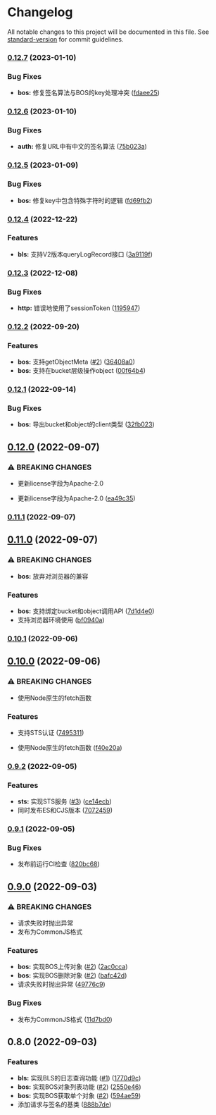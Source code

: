 # Changelog

All notable changes to this project will be documented in this file. See [standard-version](https://github.com/conventional-changelog/standard-version) for commit guidelines.

### [0.12.7](https://github.com/otakustay/bce-sdk/compare/v0.12.6...v0.12.7) (2023-01-10)


### Bug Fixes

* **bos:** 修复签名算法与BOS的key处理冲突 ([fdaee25](https://github.com/otakustay/bce-sdk/commit/fdaee25a86d8a69e0ba82530f41e90aac39302dc))

### [0.12.6](https://github.com/otakustay/bce-sdk/compare/v0.12.5...v0.12.6) (2023-01-10)


### Bug Fixes

* **auth:** 修复URL中有中文的签名算法 ([75b023a](https://github.com/otakustay/bce-sdk/commit/75b023a33e4aa2a26d151d5eb4832fa170909a0f))

### [0.12.5](https://github.com/otakustay/bce-sdk/compare/v0.12.4...v0.12.5) (2023-01-09)


### Bug Fixes

* **bos:** 修复key中包含特殊字符时的逻辑 ([fd69fb2](https://github.com/otakustay/bce-sdk/commit/fd69fb28d01b5f107e985b77fa5b3efd2b395279))

### [0.12.4](https://github.com/otakustay/bce-sdk/compare/v0.12.3...v0.12.4) (2022-12-22)


### Features

* **bls:** 支持V2版本queryLogRecord接口 ([3a9119f](https://github.com/otakustay/bce-sdk/commit/3a9119f91e026e9c6a2f6c99b4af7bdf9689bd69))

### [0.12.3](https://github.com/otakustay/bce-sdk/compare/v0.12.2...v0.12.3) (2022-12-08)


### Bug Fixes

* **http:** 错误地使用了sessionToken ([1195947](https://github.com/otakustay/bce-sdk/commit/1195947e0e0afd8341829c3be76d5a2a3effc2cc))

### [0.12.2](https://github.com/otakustay/bce-sdk/compare/v0.12.1...v0.12.2) (2022-09-20)


### Features

* **bos:** 支持getObjectMeta ([#2](https://github.com/otakustay/bce-sdk/issues/2)) ([36408a0](https://github.com/otakustay/bce-sdk/commit/36408a051653a9703a762c2b7dd2da17d60dea0a))
* **bos:** 支持在bucket层级操作object ([00f64b4](https://github.com/otakustay/bce-sdk/commit/00f64b48d54aa75e45e11058aa412b21c509090e))

### [0.12.1](https://github.com/otakustay/bce-sdk/compare/v0.12.0...v0.12.1) (2022-09-14)


### Bug Fixes

* **bos:** 导出bucket和object的client类型 ([32fb023](https://github.com/otakustay/bce-sdk/commit/32fb023e49c0a246c3da487c24fa9d144cf981b6))

## [0.12.0](https://github.com/otakustay/bce-sdk/compare/v0.11.0...v0.12.0) (2022-09-07)


### ⚠ BREAKING CHANGES

* 更新license字段为Apache-2.0

* 更新license字段为Apache-2.0 ([ea49c35](https://github.com/otakustay/bce-sdk/commit/ea49c3500aab17244d580faf22be811fcebd3968))

### [0.11.1](https://github.com/otakustay/bce-sdk/compare/v0.11.0...v0.11.1) (2022-09-07)

## [0.11.0](https://github.com/otakustay/bce-sdk/compare/v0.10.1...v0.11.0) (2022-09-07)


### ⚠ BREAKING CHANGES

* **bos:** 放弃对浏览器的兼容

### Features

* **bos:** 支持绑定bucket和object调用API ([7d1d4e0](https://github.com/otakustay/bce-sdk/commit/7d1d4e08c28b04b23353ea2f76cc1b057384a8ce))
* 支持浏览器环境使用 ([bf0940a](https://github.com/otakustay/bce-sdk/commit/bf0940aa237eb3cc1e36967d28a9cf2d5bb03e6a))

### [0.10.1](https://github.com/otakustay/bce-sdk/compare/v0.10.0...v0.10.1) (2022-09-06)

## [0.10.0](https://github.com/otakustay/bce-sdk/compare/v0.9.2...v0.10.0) (2022-09-06)


### ⚠ BREAKING CHANGES

* 使用Node原生的fetch函数

### Features

* 支持STS认证 ([7495311](https://github.com/otakustay/bce-sdk/commit/7495311fb1687caedbae25e60e7ce4b6d1a70fb9))


* 使用Node原生的fetch函数 ([f40e20a](https://github.com/otakustay/bce-sdk/commit/f40e20a4fbfdc6324cd8521088bba2fa16c7f374))

### [0.9.2](https://github.com/otakustay/bce-sdk/compare/v0.9.1...v0.9.2) (2022-09-05)


### Features

* **sts:** 实现STS服务 ([#3](https://github.com/otakustay/bce-sdk/issues/3)) ([ce14ecb](https://github.com/otakustay/bce-sdk/commit/ce14ecb2bf2cc85e4428ea6d22459e7365dd14ba))
* 同时发布ES和CJS版本 ([7072459](https://github.com/otakustay/bce-sdk/commit/7072459fe50b2153bd64a6df78668c1a04e0ad02))

### [0.9.1](https://github.com/otakustay/bce-sdk/compare/v0.9.0...v0.9.1) (2022-09-05)


### Bug Fixes

* 发布前运行CI检查 ([820bc68](https://github.com/otakustay/bce-sdk/commit/820bc68d93190246a31166e76aa0449e489dbe2d))

## [0.9.0](https://github.com/otakustay/bce-sdk/compare/v0.8.0...v0.9.0) (2022-09-03)


### ⚠ BREAKING CHANGES

* 请求失败时抛出异常
* 发布为CommonJS格式

### Features

* **bos:** 实现BOS上传对象 ([#2](https://github.com/otakustay/bce-sdk/issues/2)) ([2ac0cca](https://github.com/otakustay/bce-sdk/commit/2ac0cca745701ce1e1a45485b8376d53f663330b))
* **bos:** 实现BOS删除对象 ([#2](https://github.com/otakustay/bce-sdk/issues/2)) ([bafc42d](https://github.com/otakustay/bce-sdk/commit/bafc42d267b09f17128e41d700fbf7dc26c41fc5))
* 请求失败时抛出异常 ([49776c9](https://github.com/otakustay/bce-sdk/commit/49776c98928fec7640d784116f15c2165399b21f))


### Bug Fixes

* 发布为CommonJS格式 ([11d7bd0](https://github.com/otakustay/bce-sdk/commit/11d7bd05eec5575973cbb3ca2ffbf78a301c60d6))

## 0.8.0 (2022-09-03)


### Features

* **bls:** 实现BLS的日志查询功能 ([#1](https://github.com/otakustay/bce-sdk/issues/1)) ([1770d9c](https://github.com/otakustay/bce-sdk/commit/1770d9c1302bc1c6ab1102ea43d15e7881fb08b7))
* **bos:** 实现BOS对象列表功能 ([#2](https://github.com/otakustay/bce-sdk/issues/2)) ([2550e46](https://github.com/otakustay/bce-sdk/commit/2550e466a5567f6a7ea14521a714e432ce778fd4))
* **bos:** 实现BOS获取单个对象 ([#2](https://github.com/otakustay/bce-sdk/issues/2)) ([594ae59](https://github.com/otakustay/bce-sdk/commit/594ae5905ad9f7c9123e3aa3bc677d21eac147bd))
* 添加请求与签名的基类 ([888b7de](https://github.com/otakustay/bce-sdk/commit/888b7ded3de6c47cd792ff091eb9160aeeb8f1ec))
